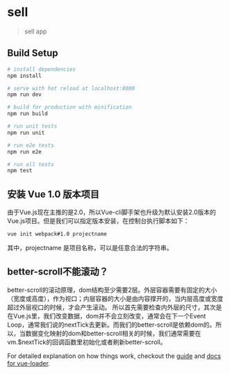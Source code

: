 # sell

> sell app

## Build Setup

``` bash
# install dependencies
npm install

# serve with hot reload at localhost:8080
npm run dev

# build for production with minification
npm run build

# run unit tests
npm run unit

# run e2e tests
npm run e2e

# run all tests
npm test
```

## 安装 Vue 1.0 版本项目

由于Vue.js现在主推的是2.0，所以Vue-cli脚手架也升级为默认安装2.0版本的Vue.js项目。但是我们可以指定版本安装，在控制台执行脚本如下：

```JS
vue init webpack#1.0 projectname
```

其中，projectname 是项目名称，可以是任意合法的字符串。

## better-scroll不能滚动？

better-scroll的滚动原理，dom结构至少需要2层。外层容器需要有固定的大小（宽度或高度），作为视口；内层容器的大小是由内容撑开的，当内层高度或宽度超过外层视口的时候，才会产生滚动。
所以首先需要检查内外层的尺寸，其次是在Vue.js里，我们改变数据，dom并不会立刻改变，通常会在下一个Event Loop，通常我们说的nextTick去更新。而我们的better-scroll是依赖dom的。所以，当数据变化映射的dom和better-scroll相关的时候，我们通常需要在vm.$nextTick的回调函数里初始化或者刷新better-scroll。

For detailed explanation on how things work, checkout the [guide](http://vuejs-templates.github.io/webpack/) and [docs for vue-loader](http://vuejs.github.io/vue-loader).
